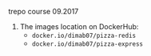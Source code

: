 
trepo course 09.2017
1. The images location on DockerHub:
     * `docker.io/dimab07/pizza-redis`
     * `docker.io/dimab07/pizza-express`
